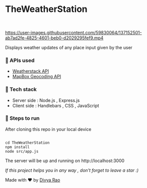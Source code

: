 # TheWeatherStation

<br>

https://user-images.githubusercontent.com/59830064/137152501-ab7ad2fe-4825-4601-beb0-d2029295fef9.mp4

Displays weather updates of any place input given by the user

### 📌 APIs used

- <a href = "https://weatherstack.com/"> Weatherstack API </a>
- <a href = "https://docs.mapbox.com/api/search/geocoding/"> MapBox Geocoding API </a>

### 📌 Tech stack

- Server side : Node.js , Express.js
- Client side : Handlebars , CSS , JavaScript

### 📌 Steps to run 

After cloning this repo in your local device

```

cd TheWeatherStation
npm install 
node src/app.js

```

The server will be up and running on http://localhost:3000

<i>If this project helps you in any way , don't forget to leave a star :) </i>

Made with ❤️ by <a href = "https://divyarao0712.netlify.app/">Divya Rao</a>

